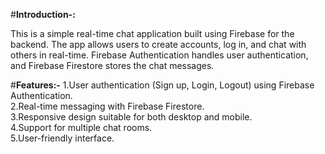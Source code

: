 #**Introduction-:**

This is a simple real-time chat application built using Firebase for the backend. The app allows users to create accounts, log in, and chat with others in real-time. Firebase Authentication handles user authentication, and Firebase Firestore stores the chat messages.

#**Features:-**
1.User authentication (Sign up, Login, Logout) using Firebase Authentication.<br/>
2.Real-time messaging with Firebase Firestore.<br/>
3.Responsive design suitable for both desktop and mobile.<br/>
4.Support for multiple chat rooms.<br/>
5.User-friendly interface.<br/>
